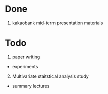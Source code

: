 # Done

1. kakaobank mid-term presentation materials

# Todo

1. paper writing
- experiments

2. Multivariate staitstical analysis study
- summary lectures
